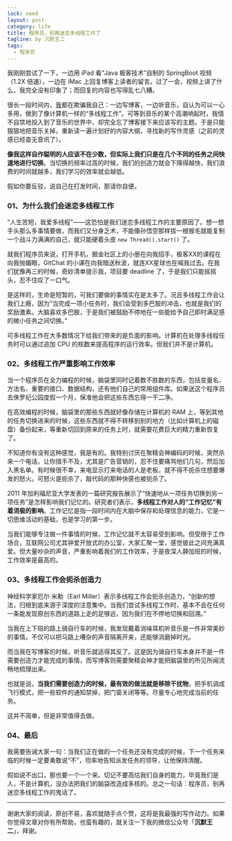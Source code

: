 ```yaml
---
lock: need
layout: post
category: life
title: 程序员，别再迷恋多线程工作了
tagline: by 沉默王二
tags: 
  - 程序员
---
```


我刚刚尝试了一下，一边用 iPad 看“Java 极客技术”自制的 SpringBoot 视频（1.2X 倍速），一边在 iMac 上回复博客上读者的留言。过了一会，视频上讲了什么，我完全没有印象了；而回复的内容也写得乱七八糟。

<!--more-->



很长一段时间内，[我](https://mp.weixin.qq.com/s/feoOINGSyivBO8Z1gaQVOA)都在欺骗我自己：一边写博客，一边听音乐，自认为可以一心多用，做到了像计算机一样的“多线程工作”。可等到音乐的某个高潮响起时，我情不自禁地投入到了音乐的世界中，却完全忘了博客接下来应该写的主题。于是只能狠狠地把音乐关掉，重新读一遍计划好的内容大纲，寻找新的写作灵感（之前的灵感已经杳无音讯了）。

**像我这样自作聪明的人应该不在少数，但实际上我们只是在几个不同的任务之间快速地进行切换**。当切换的频率过高的时候，我们的创造力就会下降得越快，我们浪费的时间就越多，我们学习的效率就会越低。

假如你要反驳，说自己在打发时间，那请你自便。

### 01、为什么我们会迷恋多线程工作

“人生苦短，我爱多线程”——这恐怕是我们迷恋多线程工作的主要原因了。想一想手头那么多事情要做，而我们又分身乏术，不能像孙悟空那样拔一根猴毛就能复制一个战斗力满满的自己，就只能硬着头皮 `new Thread().start()` 了。

就我们程序员来说，打开手机，掘金社区上的小册在向我招手，极客XX的课程在向我抛媚眼，GitChat 的小课在向我暗送秋波，就连XX星球也在喊我过去。在我们犹豫再三的时候，奇妙清单提示我，项目要 deadline 了，于是我们只能摇摇头，忍不住叹了一口气。

是这样的，生命是短暂的，可我们要做的事情实在是太多了。况且多线程工作会让我们上瘾，因为“当完成一项小任务时，我们会受到多巴胺的冲击，也就是我们的奖励激素。大脑喜欢多巴胺，于是我们被鼓励不停地在一些能给予自己即时满足感的微小任务之间切换。”

可多线程工作在大多数情况下给我们带来的是负面的影响。计算机在处理多线程任务时可以通过追加 CPU 的核数来提高程序的运行效率。但我们并不是计算机。

### 02、多线程工作严重影响工作效率

当一个程序员在全力编程的时候，脑袋里同时记着数不胜数的东西，包括变量名、方法名、重要的接口、数据结构，还有他们自己的常用组件库。如果送这个程序员去侏罗纪公园度假一个月，保准他会把这些东西忘得一干二净。

在高效编程的时候，脑袋里的那些东西就好像存储在计算机的 RAM 上，等到其他的任务切换进来的时候，这些东西就不得不转移到别的地方（比如计算机上的磁盘）备份起来，等重新切回到原来的任务上时，就需要花费巨大的精力重新恢复了。

不知道你有没有这种感觉，我是有的。我特别讨厌在聚精会神编码的时候，突然杀来一个电话，让你措手不及，尤其是广告营销的，忍不住要痛骂他们几句，然后加入黑名单。有时候很不幸，来电显示打来电话的人是老板，就不得不扼杀住想要爆发的怒火。可怒火是扼杀了，敲代码的那种快感也被扼杀了。

2011 年加利福尼亚大学发表的一篇研究报告展示了“快速地从一项任务切换到另一项任务”是怎样影响我们记忆的。研究者们表示，**多线程工作对人的“工作记忆”有着消极的影响**。工作记忆是指一段时间内在大脑中保存和处理信息的能力，它是一切思维活动的基础，也是学习的第一步。

当我们能够专注做一件事情的时候，工作记忆就不太容易受到影响。但受限于工作场合，互联网公司尤其钟爱开放式的办公室，大家汇聚一堂，感觉彼此之间充满真爱。但大量吵杂的声音，严重影响着我们的工作效率，于是夜深人静加班的时候，工作效率是最高的。

### 03、多线程工作会扼杀创造力

神经科学家厄尔·米勒（Earl Miller）表示多线程工作会扼杀创造力，“创新的想法，归根到底来源于深度的注意集中。当我们尝试多线程工作时，基本不会在任何一条能发现原创东西的道路上走的足够远，因为我们在不停地切换和回溯。”

当我在上下班的路上骑自行车的时候，我发现戴着消噪耳机听音乐是一件非常美妙的事情。不仅可以把马路上嘈杂的声音隔离开来，还能够消磨掉时光。

而当我在写博客的时候，听音乐就适得其反了。这是因为骑自行车本身并不是一件需要创造力才能完成的事情，而写博客则需要聚精会神才能把脑袋里的所见所闻流畅地梳理出来。

也就是说，**当我们需要创造力的时候，最有效的做法就是移除干扰物**，把手机调成飞行模式，把一些软件的通知禁掉，把门窗关闭等等。尽量专心地完成当前的任务。

这并不简单，但是非常值得去做。

### 04、最后

我需要告诫大家一句：当我们正在做的一个任务还没有完成的时候，下一个任务来临的时候一定要勇敢说“不”，坦率地告知派发任务的领导，让他保持清醒。

假如说不出口，那也要一个一个来。切记不要高估我们自身的能力，毕竟我们是人，不是计算机，没办法把我们的脑袋改造成多核的。总之一句话：程序员，别再迷恋多线程工作的鬼话了。

-------

谢谢大家的阅读，原创不易，喜欢就随手点个赞，这将是我最强的写作动力。如果你觉得文章对你有所帮助，也蛮有趣的，就关注一下我的微信公众号「**沉默王二**」，拜谢。



















